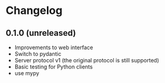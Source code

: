 # Changelog


## 0.1.0 (unreleased)
* Improvements to web interface
* Switch to pydantic
* Server protocol v1 (the original protocol is still supported)
* Basic testing for Python clients
* use mypy
